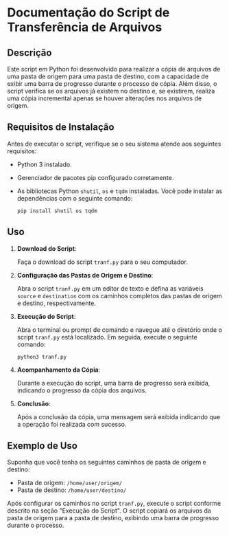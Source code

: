# Documentação do Script de Transferência de Arquivos

## Descrição

Este script em Python foi desenvolvido para realizar a cópia de arquivos de uma pasta de origem para uma pasta de destino, com a capacidade de exibir uma barra de progresso durante o processo de cópia. Além disso, o script verifica se os arquivos já existem no destino e, se existirem, realiza uma cópia incremental apenas se houver alterações nos arquivos de origem.

## Requisitos de Instalação

Antes de executar o script, verifique se o seu sistema atende aos seguintes requisitos:

- Python 3 instalado.
- Gerenciador de pacotes pip configurado corretamente.
- As bibliotecas Python `shutil`, `os` e `tqdm` instaladas. Você pode instalar as dependências com o seguinte comando:

    ```
    pip install shutil os tqdm
    ```

## Uso

1. **Download do Script**:

    Faça o download do script `tranf.py` para o seu computador.

2. **Configuração das Pastas de Origem e Destino**:

    Abra o script `tranf.py` em um editor de texto e defina as variáveis `source` e `destination` com os caminhos completos das pastas de origem e destino, respectivamente.

3. **Execução do Script**:

    Abra o terminal ou prompt de comando e navegue até o diretório onde o script `tranf.py` está localizado. Em seguida, execute o seguinte comando:

    ```
    python3 tranf.py
    ```

4. **Acompanhamento da Cópia**:

    Durante a execução do script, uma barra de progresso será exibida, indicando o progresso da cópia dos arquivos.

5. **Conclusão**:

    Após a conclusão da cópia, uma mensagem será exibida indicando que a operação foi realizada com sucesso.

## Exemplo de Uso

Suponha que você tenha os seguintes caminhos de pasta de origem e destino:

- Pasta de origem: `/home/user/origem/`
- Pasta de destino: `/home/user/destino/`

Após configurar os caminhos no script `tranf.py`, execute o script conforme descrito na seção "Execução do Script". O script copiará os arquivos da pasta de origem para a pasta de destino, exibindo uma barra de progresso durante o processo.

